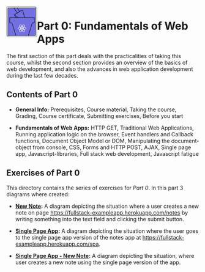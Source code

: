 <h1>
<img src="https://raw.githubusercontent.com/katerina-tziala/fullstackopen2019/master/documentation_images/part0_logo.png" alt="part logo" width="80" height="80" align="left" >
<br/>Part 0: Fundamentals of Web Apps<br/>
</h1>

The first section of this part deals with the practicalities of taking this course, whilst the second section provides an overview of the basics of web development, and also the advances in web application development during the last few decades.

<h2>Contents of Part 0</h2>

* **General Info:** Prerequisites, Course material, Taking the course, Grading, Course certificate, Submitting exercises, Before you start

* **Fundamentals of Web Apps:** HTTP GET, Traditional Web Applications, Running application logic on the browser, Event handlers and Callback functions, Document Object Model or DOM, Manipulating the document-object from console,  CSS, Forms and HTTP POST, AJAX, Single page app, Javascript-libraries, Full stack web development, Javascript fatigue

<h2>Exercises of Part 0</h2>

This directory contains the series of exercises for *Part 0*. In this part 3 diagrams where created:

* [**New Note**](https://github.com/katerina-tziala/fullstackopen2019/blob/master/part0/New%20Note.png)**:** A diagram depicting the situation where a user creates a new note on page https://fullstack-exampleapp.herokuapp.com/notes by writing something into the text field and clicking the submit button.

* [**Single Page App**](https://github.com/katerina-tziala/fullstackopen2019/blob/master/part0/Single%20Page%20App.png)**:** A diagram depicting the situation where the user goes to the single page app version of the notes app at https://fullstack-exampleapp.herokuapp.com/spa.

* [**Single Page App - New Note**](https://github.com/katerina-tziala/fullstackopen2019/blob/master/part0/Single%20Page%20App%20-%20New%20Note.png)**:** A diagram depicting the situation, where user creates a new note using the single page version of the app.
